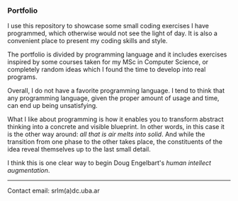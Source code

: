 ### Portfolio

I use this repository to showcase some small coding exercises I have programmed, which otherwise would not see the light of day. It is also a convenient place to present my coding skills and style.

The portfolio is divided by programming language and it includes exercises inspired by some courses taken for my MSc in Computer Science, or completely random ideas which I found the time to develop into real programs.

Overall, I do not have a favorite programming language. I tend to think that any programming language, given the proper amount of usage and time, can end up being unsatisfying.

What I like about programming is how it enables you to transform abstract thinking into a concrete and visible blueprint. In other words, in this case it is the other way around: _all that is air melts into solid_. And while the transition from one phase to the other takes place, the constituents of the idea reveal themselves up to the last small detail.

I think this is one clear way to begin Doug Engelbart's _human intellect augmentation_.

---
Contact email: srlm(a)dc.uba.ar

